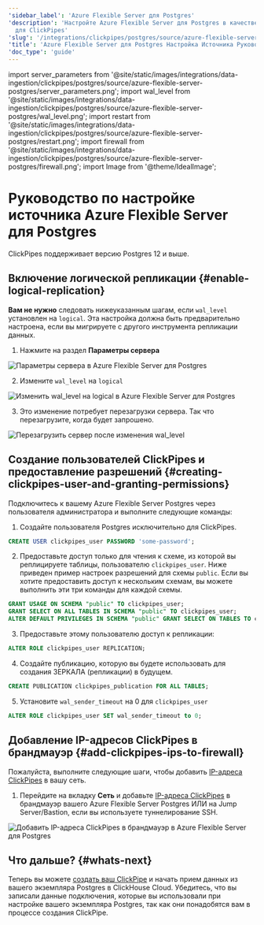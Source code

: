 ```yaml
---
'sidebar_label': 'Azure Flexible Server для Postgres'
'description': 'Настройте Azure Flexible Server для Postgres в качестве источника
  для ClickPipes'
'slug': '/integrations/clickpipes/postgres/source/azure-flexible-server-postgres'
'title': 'Azure Flexible Server для Postgres Настройка Источника Руководство'
'doc_type': 'guide'
---
```


import server_parameters from '@site/static/images/integrations/data-ingestion/clickpipes/postgres/source/azure-flexible-server-postgres/server_parameters.png';
import wal_level from '@site/static/images/integrations/data-ingestion/clickpipes/postgres/source/azure-flexible-server-postgres/wal_level.png';
import restart from '@site/static/images/integrations/data-ingestion/clickpipes/postgres/source/azure-flexible-server-postgres/restart.png';
import firewall from '@site/static/images/integrations/data-ingestion/clickpipes/postgres/source/azure-flexible-server-postgres/firewall.png';
import Image from '@theme/IdealImage';


# Руководство по настройке источника Azure Flexible Server для Postgres

ClickPipes поддерживает версию Postgres 12 и выше.

## Включение логической репликации {#enable-logical-replication}

**Вам не нужно** следовать нижеуказанным шагам, если `wal_level` установлен на `logical`. Эта настройка должна быть предварительно настроена, если вы мигрируете с другого инструмента репликации данных.

1. Нажмите на раздел **Параметры сервера**

<Image img={server_parameters} alt="Параметры сервера в Azure Flexible Server для Postgres" size="lg" border/>

2. Измените `wal_level` на `logical`

<Image img={wal_level} alt="Изменить wal_level на logical в Azure Flexible Server для Postgres" size="lg" border/>

3. Это изменение потребует перезагрузки сервера. Так что перезагрузите, когда будет запрошено.

<Image img={restart} alt="Перезагрузить сервер после изменения wal_level" size="lg" border/>

## Создание пользователей ClickPipes и предоставление разрешений {#creating-clickpipes-user-and-granting-permissions}

Подключитесь к вашему Azure Flexible Server Postgres через пользователя администратора и выполните следующие команды:

1. Создайте пользователя Postgres исключительно для ClickPipes.

```sql
CREATE USER clickpipes_user PASSWORD 'some-password';
```

2. Предоставьте доступ только для чтения к схеме, из которой вы реплицируете таблицы, пользователю `clickpipes_user`. Ниже приведен пример настроек разрешений для схемы `public`. Если вы хотите предоставить доступ к нескольким схемам, вы можете выполнить эти три команды для каждой схемы.

```sql
GRANT USAGE ON SCHEMA "public" TO clickpipes_user;
GRANT SELECT ON ALL TABLES IN SCHEMA "public" TO clickpipes_user;
ALTER DEFAULT PRIVILEGES IN SCHEMA "public" GRANT SELECT ON TABLES TO clickpipes_user;
```

3. Предоставьте этому пользователю доступ к репликации:

```sql
ALTER ROLE clickpipes_user REPLICATION;
```

4. Создайте публикацию, которую вы будете использовать для создания ЗЕРКАЛА (репликации) в будущем.

```sql
CREATE PUBLICATION clickpipes_publication FOR ALL TABLES;
```

5. Установите `wal_sender_timeout` на 0 для `clickpipes_user`

```sql
ALTER ROLE clickpipes_user SET wal_sender_timeout to 0;
```

## Добавление IP-адресов ClickPipes в брандмауэр {#add-clickpipes-ips-to-firewall}

Пожалуйста, выполните следующие шаги, чтобы добавить [IP-адреса ClickPipes](../../index.md#list-of-static-ips) в вашу сеть.

1. Перейдите на вкладку **Сеть** и добавьте [IP-адреса ClickPipes](../../index.md#list-of-static-ips) в брандмауэр вашего Azure Flexible Server Postgres ИЛИ на Jump Server/Bastion, если вы используете туннелирование SSH.

<Image img={firewall} alt="Добавить IP-адреса ClickPipes в брандмауэр в Azure Flexible Server для Postgres" size="lg"/>

## Что дальше? {#whats-next}

Теперь вы можете [создать ваш ClickPipe](../index.md) и начать прием данных из вашего экземпляра Postgres в ClickHouse Cloud. Убедитесь, что вы записали данные подключения, которые вы использовали при настройке вашего экземпляра Postgres, так как они понадобятся вам в процессе создания ClickPipe.
